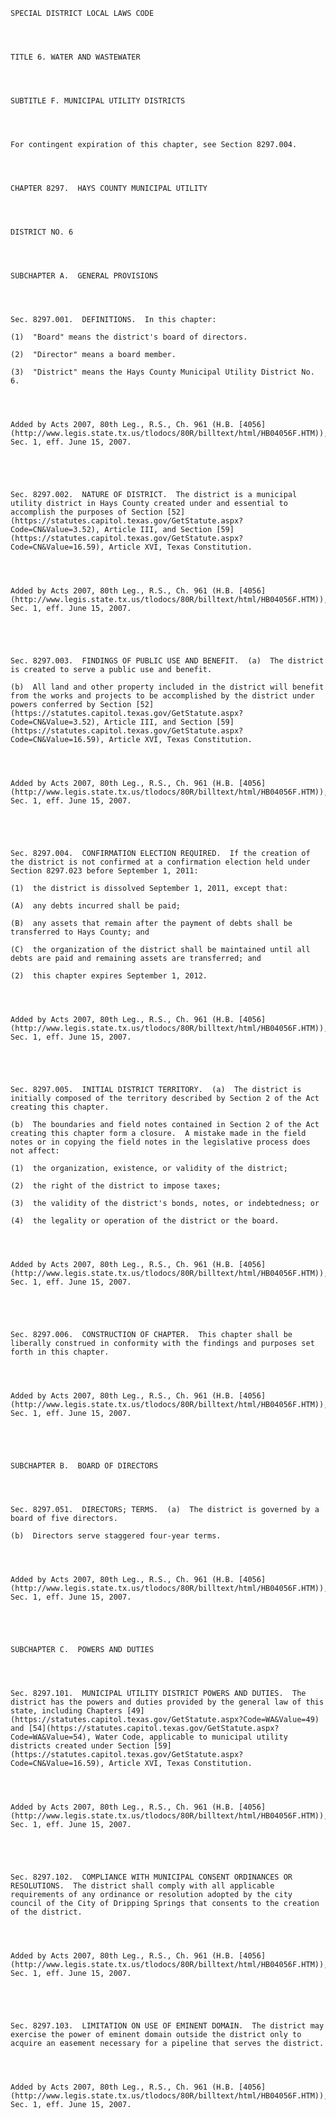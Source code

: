 ﻿
    
    
    	
    					
    
    
    SPECIAL DISTRICT LOCAL LAWS CODE
    
      
    
    
    TITLE 6. WATER AND WASTEWATER
    
      
    
    
    SUBTITLE F. MUNICIPAL UTILITY DISTRICTS
    
      
    
    
    For contingent expiration of this chapter, see Section 8297.004.
    
      
    
    
    CHAPTER 8297.  HAYS COUNTY MUNICIPAL UTILITY
    
      
    
    
    DISTRICT NO. 6
    
      
    
    
    SUBCHAPTER A.  GENERAL PROVISIONS
    
      
    
    
    Sec. 8297.001.  DEFINITIONS.  In this chapter:
    
    (1)  "Board" means the district's board of directors.
    
    (2)  "Director" means a board member.
    
    (3)  "District" means the Hays County Municipal Utility District No. 6.
    
    
    
    
    Added by Acts 2007, 80th Leg., R.S., Ch. 961 (H.B. [4056](http://www.legis.state.tx.us/tlodocs/80R/billtext/html/HB04056F.HTM)), Sec. 1, eff. June 15, 2007.
    
    
    
    
    
    Sec. 8297.002.  NATURE OF DISTRICT.  The district is a municipal utility district in Hays County created under and essential to accomplish the purposes of Section [52](https://statutes.capitol.texas.gov/GetStatute.aspx?Code=CN&Value=3.52), Article III, and Section [59](https://statutes.capitol.texas.gov/GetStatute.aspx?Code=CN&Value=16.59), Article XVI, Texas Constitution.
    
    
    
    
    Added by Acts 2007, 80th Leg., R.S., Ch. 961 (H.B. [4056](http://www.legis.state.tx.us/tlodocs/80R/billtext/html/HB04056F.HTM)), Sec. 1, eff. June 15, 2007.
    
    
    
    
    
    Sec. 8297.003.  FINDINGS OF PUBLIC USE AND BENEFIT.  (a)  The district is created to serve a public use and benefit.
    
    (b)  All land and other property included in the district will benefit from the works and projects to be accomplished by the district under powers conferred by Section [52](https://statutes.capitol.texas.gov/GetStatute.aspx?Code=CN&Value=3.52), Article III, and Section [59](https://statutes.capitol.texas.gov/GetStatute.aspx?Code=CN&Value=16.59), Article XVI, Texas Constitution.
    
    
    
    
    Added by Acts 2007, 80th Leg., R.S., Ch. 961 (H.B. [4056](http://www.legis.state.tx.us/tlodocs/80R/billtext/html/HB04056F.HTM)), Sec. 1, eff. June 15, 2007.
    
    
    
    
    
    Sec. 8297.004.  CONFIRMATION ELECTION REQUIRED.  If the creation of the district is not confirmed at a confirmation election held under Section 8297.023 before September 1, 2011:
    
    (1)  the district is dissolved September 1, 2011, except that:
    
    (A)  any debts incurred shall be paid;
    
    (B)  any assets that remain after the payment of debts shall be transferred to Hays County; and
    
    (C)  the organization of the district shall be maintained until all debts are paid and remaining assets are transferred; and
    
    (2)  this chapter expires September 1, 2012.
    
    
    
    
    Added by Acts 2007, 80th Leg., R.S., Ch. 961 (H.B. [4056](http://www.legis.state.tx.us/tlodocs/80R/billtext/html/HB04056F.HTM)), Sec. 1, eff. June 15, 2007.
    
    
    
    
    
    Sec. 8297.005.  INITIAL DISTRICT TERRITORY.  (a)  The district is initially composed of the territory described by Section 2 of the Act creating this chapter.
    
    (b)  The boundaries and field notes contained in Section 2 of the Act creating this chapter form a closure.  A mistake made in the field notes or in copying the field notes in the legislative process does not affect:
    
    (1)  the organization, existence, or validity of the district;
    
    (2)  the right of the district to impose taxes;
    
    (3)  the validity of the district's bonds, notes, or indebtedness; or
    
    (4)  the legality or operation of the district or the board.
    
    
    
    
    Added by Acts 2007, 80th Leg., R.S., Ch. 961 (H.B. [4056](http://www.legis.state.tx.us/tlodocs/80R/billtext/html/HB04056F.HTM)), Sec. 1, eff. June 15, 2007.
    
    
    
    
    
    Sec. 8297.006.  CONSTRUCTION OF CHAPTER.  This chapter shall be liberally construed in conformity with the findings and purposes set forth in this chapter.
    
    
    
    
    Added by Acts 2007, 80th Leg., R.S., Ch. 961 (H.B. [4056](http://www.legis.state.tx.us/tlodocs/80R/billtext/html/HB04056F.HTM)), Sec. 1, eff. June 15, 2007.
    
    
    
    
    
    SUBCHAPTER B.  BOARD OF DIRECTORS
    
      
    
    
    Sec. 8297.051.  DIRECTORS; TERMS.  (a)  The district is governed by a board of five directors.
    
    (b)  Directors serve staggered four-year terms.
    
    
    
    
    Added by Acts 2007, 80th Leg., R.S., Ch. 961 (H.B. [4056](http://www.legis.state.tx.us/tlodocs/80R/billtext/html/HB04056F.HTM)), Sec. 1, eff. June 15, 2007.
    
    
    
    
    
    SUBCHAPTER C.  POWERS AND DUTIES
    
      
    
    
    Sec. 8297.101.  MUNICIPAL UTILITY DISTRICT POWERS AND DUTIES.  The district has the powers and duties provided by the general law of this state, including Chapters [49](https://statutes.capitol.texas.gov/GetStatute.aspx?Code=WA&Value=49) and [54](https://statutes.capitol.texas.gov/GetStatute.aspx?Code=WA&Value=54), Water Code, applicable to municipal utility districts created under Section [59](https://statutes.capitol.texas.gov/GetStatute.aspx?Code=CN&Value=16.59), Article XVI, Texas Constitution.
    
    
    
    
    Added by Acts 2007, 80th Leg., R.S., Ch. 961 (H.B. [4056](http://www.legis.state.tx.us/tlodocs/80R/billtext/html/HB04056F.HTM)), Sec. 1, eff. June 15, 2007.
    
    
    
    
    
    Sec. 8297.102.  COMPLIANCE WITH MUNICIPAL CONSENT ORDINANCES OR RESOLUTIONS.  The district shall comply with all applicable requirements of any ordinance or resolution adopted by the city council of the City of Dripping Springs that consents to the creation of the district.
    
    
    
    
    Added by Acts 2007, 80th Leg., R.S., Ch. 961 (H.B. [4056](http://www.legis.state.tx.us/tlodocs/80R/billtext/html/HB04056F.HTM)), Sec. 1, eff. June 15, 2007.
    
    
    
    
    
    Sec. 8297.103.  LIMITATION ON USE OF EMINENT DOMAIN.  The district may exercise the power of eminent domain outside the district only to acquire an easement necessary for a pipeline that serves the district.
    
    
    
    
    Added by Acts 2007, 80th Leg., R.S., Ch. 961 (H.B. [4056](http://www.legis.state.tx.us/tlodocs/80R/billtext/html/HB04056F.HTM)), Sec. 1, eff. June 15, 2007.
    
    
    
    
    				
